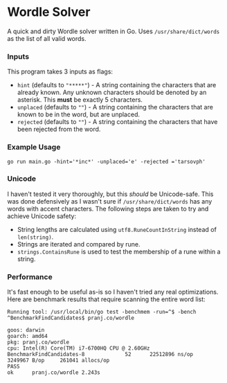 # Wordle Solver

A quick and dirty Wordle solver written in Go. Uses `/usr/share/dict/words` as the list of all valid words.

### Inputs

This program takes 3 inputs as flags:

- `hint` (defaults to `"*****"`) - A string containing the characters that are already known. Any unknown characters should be denoted by an asterisk. This **must** be exactly 5 characters.
- `unplaced` (defaults to `""`) - A string containing the characters that are known to be in the word, but are unplaced.
- `rejected` (defaults to `""`) - A string containing the characters that have been rejected from the word.

### Example Usage

```
go run main.go -hint='*inc*' -unplaced='e' -rejected ='tarsovph'
```

### Unicode

I haven't tested it very thoroughly, but this _should_ be Unicode-safe. This was done defensively as I wasn't sure if `/usr/share/dict/words` has any words with accent characters. The following steps are taken to try and achieve Unicode safety:
* String lengths are calculated using `utf8.RuneCountInString` instead of `len(string)`.
* Strings are iterated and compared by rune.
* `strings.ContainsRune` is used to test the membership of a rune within a string.

### Performance

It's fast enough to be useful as-is so I haven't tried any real optimizations. Here are benchmark results that require scanning the entire word list:

```
Running tool: /usr/local/bin/go test -benchmem -run=^$ -bench ^BenchmarkFindCandidates$ pranj.co/wordle

goos: darwin
goarch: amd64
pkg: pranj.co/wordle
cpu: Intel(R) Core(TM) i7-6700HQ CPU @ 2.60GHz
BenchmarkFindCandidates-8   	      52	  22512896 ns/op	 3249967 B/op	  261041 allocs/op
PASS
ok  	pranj.co/wordle	2.243s
```
